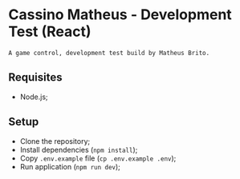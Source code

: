 # Cassino Matheus - Development Test (React)

	A game control, development test build by Matheus Brito.

## Requisites

- Node.js;

## Setup

- Clone the repository;
- Install dependencies (`npm install`);
- Copy `.env.example` file (`cp .env.example .env`);
- Run application (`npm run dev`);

```



